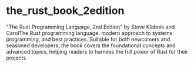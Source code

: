 # the_rust_book_2edition
"The Rust Programming Language, 2nd Edition" by Steve Klabnik and CarolThe Rust programming language.  modern approach to systems programming, and best practices. Suitable for both newcomers and seasoned developers, the book covers the foundational concepts and advanced topics, helping readers to harness the full power of Rust for their projects.

